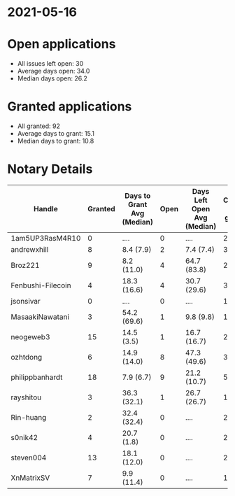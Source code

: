 2021-05-16
==========

# Open applications

- All issues left open: 30
- Average days open: 34.0
- Median days open: 26.2

# Granted applications

- All granted: 92
- Average days to grant: 15.1
- Median days to grant: 10.8

# Notary Details

| Handle            |   Granted | Days to Grant Avg (Median)   |   Open | Days Left Open Avg (Median)   |   Closed (no grant) |
|-------------------|-----------|------------------------------|--------|-------------------------------|---------------------|
| 1am5UP3RasM4R10   |         0 | ....                         |      0 | ....                          |                   2 |
| andrewxhill       |         8 | 8.4  (7.9)                   |      2 | 7.4  (7.4)                    |                  30 |
| Broz221           |         9 | 8.2  (11.0)                  |      4 | 64.7  (83.8)                  |                  20 |
| Fenbushi-Filecoin |         4 | 18.3  (16.6)                 |      4 | 30.7  (29.6)                  |                  32 |
| jsonsivar         |         0 | ....                         |      0 | ....                          |                  13 |
| MasaakiNawatani   |         3 | 54.2  (69.6)                 |      1 | 9.8  (9.8)                    |                  15 |
| neogeweb3         |        15 | 14.5  (3.5)                  |      1 | 16.7  (16.7)                  |                  29 |
| ozhtdong          |         6 | 14.9  (14.0)                 |      8 | 47.3  (49.6)                  |                  33 |
| philippbanhardt   |        18 | 7.9  (6.7)                   |      9 | 21.2  (10.7)                  |                  58 |
| rayshitou         |         3 | 36.3  (32.1)                 |      1 | 26.7  (26.7)                  |                  10 |
| Rin-huang         |         2 | 32.4  (32.4)                 |      0 | ....                          |                   2 |
| s0nik42           |         4 | 20.7  (1.8)                  |      0 | ....                          |                  20 |
| steven004         |        13 | 18.1  (12.0)                 |      0 | ....                          |                  23 |
| XnMatrixSV        |         7 | 9.9  (11.4)                  |      0 | ....                          |                  12 |